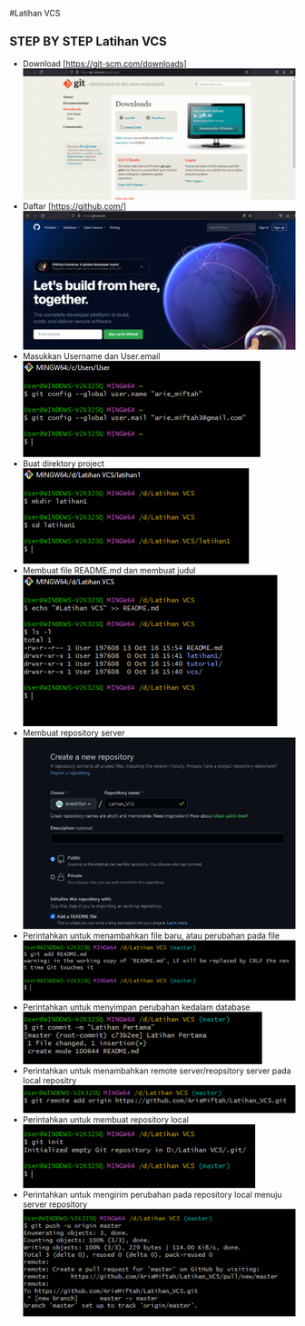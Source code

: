 
#Latihan VCS

## STEP BY STEP Latihan VCS

- Download [https://git-scm.com/downloads]
![img 1](Screenshot/1.PNG)
- Daftar [https://github.com/]
![img 2](Screenshot/2.PNG)
- Masukkan Username dan User.email
![img 3](Screenshot/3.PNG)
- Buat direktory project
![img 4](Screenshot/4.PNG)
- Membuat file README.md dan membuat judul
![img 5](Screenshot/5.PNG)
- Membuat repository server
![img 6](Screenshot/6.PNG)
- Perintahkan untuk menambahkan file baru, atau perubahan pada file
![img 7](Screenshot/7.PNG)
- Perintahkan untuk menyimpan perubahan kedalam database
![img 8](Screenshot/8.PNG)
- Perintahkan untuk menambahkan remote server/reopsitory server pada local repositry
![img 9](Screenshot/9.PNG)
- Perintahkan untuk membuat repository local
![img 10](Screenshot/10.PNG)
- Perintahkan untuk mengirim perubahan pada repository local menuju server repository
![img 11](Screenshot/11.PNG)


